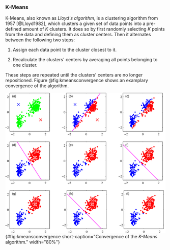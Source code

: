### K-Means
K-Means, also known as _Lloyd's algorithm_, is a clustering algorithm from 1957 [@Lloyd1982], which clusters a given set of data points into a pre-defined amount of $K$ clusters. It does so by first randomly selecting $K$ points from the data and defining them as cluster centers. Then it alternates between the following two steps:

1. Assign each data point to the cluster closest to it.

2. Recalculate the clusters' centers by averaging all points belonging to one cluster.

These steps are repeated until the clusters' centers are no longer repositioned. Figure @fig:kmeansconvergence shows an examplary convergence of the algorithm.

![Shown are the intermediary steps of the _K-Means_ algorithm until convergence. (a) starts by defining two arbitrary cluster centers. Every other step from (b) on is assigning the points to the cluster nearest to them (indicated by a line). In between the assignment steps the cluster centers are recalculated. The figure is taken from [@Bishop2007], figure 9.1](figures/chapter2/kmeans.png){#fig:kmeansconvergence short-caption="Convergence of the _K-Means_ algorithm."  width="80%"}




<!--The resulting clusters are-->

<!--The theoretical runtime of this is -->

<!--Parallelization:-->

<!--Step 1 -->



